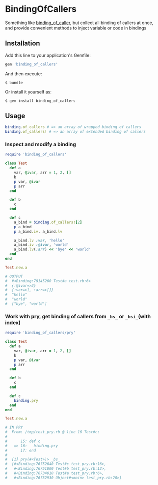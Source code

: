 # BindingOfCallers

Something like [binding_of_caller](https://github.com/banister/binding_of_caller "binding_of_caller"), but collect all binding of callers at once, and provide convenient methods to inject variable or code in bindings

## Installation

Add this line to your application's Gemfile:

```ruby
gem 'binding_of_callers'
```

And then execute:

    $ bundle

Or install it yourself as:

    $ gem install binding_of_callers

## Usage

```ruby
binding.of_callers # => an array of wrapped binding of callers
binding.of_callers! # => an array of extended binding of callers
```

### Inspect and modify a binding

```ruby
require 'binding_of_callers'

class Test
  def a
    var, @ivar, arr = 1, 2, []
    b
    p var, @ivar
    p arr
  end

  def b
    c
  end

  def c
    a_bind = binding.of_callers![2]
    p a_bind
    p a_bind.iv, a_bind.lv

    a_bind.lv :var, 'hello'
    a_bind.iv :@ivar, 'world'
    a_bind.lv(:arr) << 'bye' << 'world'
  end
end

Test.new.a

# OUTPUT
#  #<Binding:78145200 Test#a test.rb:6>
#  {:@ivar=>2}
#  {:var=>1, :arr=>[]}
#  "hello"
#  "world"
#  ["bye", "world"]
```

### Work with pry, get binding of callers from `_bs_` or `_bsi_`(with index)

```ruby
require 'binding_of_callers/pry'

class Test
  def a
    var, @ivar, arr = 1, 2, []
    b
    p var, @ivar
    p arr
  end

  def b
    c
  end

  def c
    binding.pry
  end
end

Test.new.a

# IN PRY
#  From: /tmp/test_pry.rb @ line 16 Test#c:
#
#      15: def c
#   => 16:   binding.pry
#      17: end
#
#  [1] pry(#<Test>)> _bs_
#  [#<Binding:76752040 Test#c test_pry.rb:16>,
#   #<Binding:76751000 Test#b test_pry.rb:12>,
#   #<Binding:76734010 Test#a test_pry.rb:6>,
#   #<Binding:76732930 Object#<main> test_pry.rb:20>]
```


